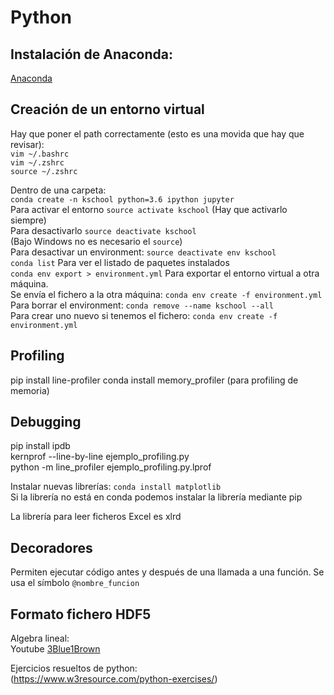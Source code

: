 # Python  
## Instalación de Anaconda:
[Anaconda](https://www.anaconda.com/downloads)  

## Creación de un entorno virtual
Hay que poner el path correctamente (esto es una movida que hay que revisar):  
`vim ~/.bashrc`  
`vim ~/.zshrc`  
`source ~/.zshrc`  

Dentro de una carpeta:  
`conda create -n kschool python=3.6 ipython jupyter`  
Para activar el entorno `source activate kschool` (Hay que activarlo siempre)  
Para desactivarlo `source deactivate kschool`  
(Bajo Windows no es necesario el `source`)  
Para desactivar un environment: `source deactivate env kschool`  
`conda list` Para ver el listado de paquetes instalados  
`conda env export > environment.yml` Para exportar el entorno virtual a otra máquina.  
Se envía el fichero a la otra máquina: `conda env create -f environment.yml`  
Para borrar el environment: `conda remove --name kschool --all`  
Para crear uno nuevo si tenemos el fichero: `conda env create -f environment.yml`  

## Profiling  
pip install line-profiler
conda install memory_profiler (para profiling de memoria)
## Debugging  
pip install ipdb  
kernprof --line-by-line ejemplo_profiling.py  
python -m line_profiler ejemplo_profiling.py.lprof  

Instalar nuevas librerías: `conda install matplotlib`  
Si la librería no está en conda podemos instalar la librería mediante pip  

La librería para leer ficheros Excel es xlrd  

## Decoradores  
Permiten ejecutar código antes y después de una llamada a una función. Se usa el símbolo `@nombre_funcion`  

## Formato fichero HDF5  

Algebra lineal:  
Youtube [3Blue1Brown](https://www.youtube.com/channel/UCYO_jab_esuFRV4b17AJtAw)  

Ejercicios resueltos de python:  
(https://www.w3resource.com/python-exercises/)

